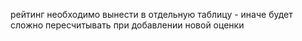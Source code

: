 рейтинг необходимо вынести в отдельную таблицу - иначе будет сложно пересчитывать при добавлении новой оценки
